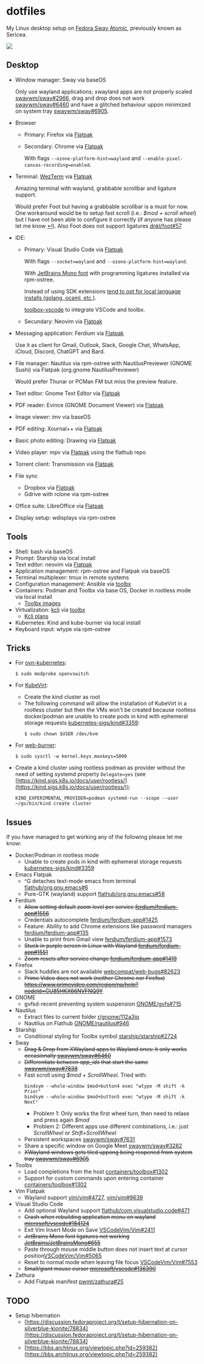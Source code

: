 # dotfiles

My Linux desktop setup on [Fedora Sway Atomic](https://fedoraproject.org/atomic-desktops/sway/), previously known as Sericea.

![](https://raw.githubusercontent.com/josecastillolema/dotfiles/master/img/screenshot.png)

## Desktop

 - Window manager: Sway via baseOS

   Only use wayland applications; xwayland apps are not properly scaled [swaywm/sway#2966](https://github.com/swaywm/sway/issues/2966), drag and drop does not work [swaywm/sway#6460](https://github.com/swaywm/sway/issues/6460) and have a glitched behaviour uppon minimized on system tray [swaywm/sway#6905](https://github.com/swaywm/sway/issues/6905).

 - Browser
     - Primary: Firefox via [Flatpak](https://flathub.org/apps/org.mozilla.firefox)
     - Secondary: Chrome via [Flatpak](https://flathub.org/apps/com.google.Chrome)

       With flags `--ozone-platform-hint=wayland` and `--enable-pixel-canvas-recording=enabled`.

  - Terminal: [WezTerm](https://wezfurlong.org/wezterm/) via [Flatpak](https://flathub.org/apps/org.wezfurlong.wezterm)

    Amazing terminal with wayland, grabbable scrollbar and ligature support.

    Would prefer Foot but having a grabbable scrollbar is a must for now. One workaround would be to setup fast scroll (i.e.: *$mod + scroll wheel*) but I have not been able to configure it correctly (if anyone has please let me know [&#8629;](#issues)). Also Foot does not support ligatures [dnkl/foot#57](https://codeberg.org/dnkl/foot/issues/57).

  - IDE:
     - Primary: Visual Studio Code via [Flatpak](https://flathub.org/apps/com.visualstudio.code)

       With flags `--socket=wayland` and `--ozone-platform-hint=wayland`.

       With [JetBrains Mono font](https://github.com/JetBrains/JetBrainsMono) with programming ligatures installed via rpm-ostree.

       Instead of using SDK extensions [tend to opt for local language installs (golang, ocaml, etc.)](https://josecastillolema.github.io/dev-inmutable-distros/).

       [toolbox-vscode](https://github.com/owtaylor/toolbox-vscode) to integrate VSCode and toolbx.

     - Secundary: Neovim via [Flatpak](https://flathub.org/es/apps/io.neovim.nvim)

 - Messaging application: Ferdium via [Flatpak](https://flathub.org/apps/org.ferdium.Ferdium)

   Use it as client for Gmail, Outlook, Slack, Google Chat, WhatsApp, iCloud, Discord, ChatGPT and Bard.

 - File manager: Nautilus via rpm-ostree with NautilusPreviewer (GNOME Sushi) via Flatpak (org.gnome.NautilusPreviewer)

   Would prefer Thunar or PCMan FM but miss the preview feature.

 - Text editor: Gnome Text Editor via [Flatpak](https://flathub.org/apps/org.gnome.TextEditor)

 - PDF reader: Evince (GNOME Document Viewer) via [Flatpak](https://flathub.org/apps/org.gnome.Evince)

 - Image viewer: imv via baseOS

 - PDF editing: Xournal++ via [Flatpak](https://flathub.org/apps/com.github.xournalpp.xournalpp)

 - Basic photo editing: Drawing via [Flatpak](https://flathub.org/apps/com.github.maoschanz.drawing)

 - Video player: mpv via [Flatpak](https://flathub.org/apps/io.mpv.Mpv) using the flathub repo

 - Torrent client: Transmission via [Flatpak](https://flathub.org/apps/com.transmissionbt.Transmission)

 - File sync
     - Dropbox via [Flatpak](https://flathub.org/apps/com.dropbox.Client)
     - Gdrive with rclone via rpm-ostree

 - Office suite: LibreOffice via [Flatpak](https://flathub.org/apps/org.libreoffice.LibreOffice)

 - Display setup: wdisplays via rpm-ostree

## Tools

 - Shell: bash via baseOS
 - Prompt: Starship via local install
 - Text editor: neovim via [Flatpak](https://flathub.org/es/apps/io.neovim.nvim)
 - Application management: rpm-ostree and Flatpak via baseOS
 - Terminal multiplexer: tmux in remote systems
 - Configuration management: Ansible via [toolbx](https://github.com/josecastillolema/toolbox-images/blob/main/fedora-toolbox-38/Containerfile#L16)
 - Containers: Podman and Toolbx via base OS, Docker in rootless mode via local install
   - [Toolbx images](https://github.com/josecastillolema/toolbox-images)
 - Virtualization: [kcli](https://kcli.readthedocs.io/en/latest/) via [toolbx](https://github.com/josecastillolema/toolbox-images/blob/main/fedora-toolbox-38/Containerfile#L19-L21)
   - [Kcli plans](https://github.com/josecastillolema/kcli-plans)
 - Kubernetes: Kind and kube-burner via local install
 - Keyboard input: wtype via rpm-ostree


## Tricks

 - For [ovn-kubernetes](https://github.com/ovn-org/ovn-kubernetes/):
    ```
    $ sudo modprobe openvswitch
    ```

 - For [KubeVirt](https://kubevirt.io/):
   - Create the kind cluster as root
   - The following command will allow the installation of KubeVirt in a rootless cluster but then the VMs won't be created because rootless docker/podman are unable to create pods in kind with ephemeral storage requests [kubernetes-sigs/kind#3359](https://github.com/kubernetes-sigs/kind/issues/3359):
      ```
      $ sudo chown $USER /dev/kvm
      ```

 - For [web-burner](https://github.com/redhat-performance/web-burner):
    ```
    $ sudo sysctl -w kernel.keys.maxkeys=5000
    ```

 - Create a kind cluster using rootless podman as provider without the need of setting systemd property `Delegate=yes` (see [https://kind.sigs.k8s.io/docs/user/rootless/](https://kind.sigs.k8s.io/docs/user/rootless/)):
    ```
    KIND_EXPERIMENTAL_PROVIDER=podman systemd-run --scope --user ~/go/bin/kind create cluster
    ```


## Issues

If you have managed to get working any of the following please let me know:
 - Docker/Podman in rootless mode
   - Unable to create pods in kind with ephemeral storage requests [kubernetes-sigs/kind#3359](https://github.com/kubernetes-sigs/kind/issues/3359)
 - Emacs Flatpak
   - ^G detaches text-mode emacs from terminal [flathub/org.gnu.emacs#6](https://github.com/flathub/org.gnu.emacs/issues/6)
   - Pure-GTK (wayland) support [flathub/org.gnu.emacs#58](https://github.com/flathub/org.gnu.emacs/issues/58)
 - Ferdium
   - <s>Allow setting default zoom level per service [ferdium/ferdium-app#1556](https://github.com/ferdium/ferdium-app/issues/1556)</s>
   - Credentials autocomplete [ferdium/ferdium-app#1425](https://github.com/ferdium/ferdium-app/issues/1425)
   - Feature: Ability to add Chrome extensions like password managers [ferdium/ferdium-app#135](https://github.com/ferdium/ferdium-app/issues/135)
   - Unable to print from Gmail view [ferdium/ferdium-app#1573](https://github.com/ferdium/ferdium-app/issues/1573)
   - <s>Stuck in purple screen in Linux with Wayland [ferdium/ferdium-app#1551](https://github.com/ferdium/ferdium-app/issues/1551)</s>
   - <s>Zoom resets after service change [ferdium/ferdium-app#1419](https://github.com/ferdium/ferdium-app/issues/1419)</s>
 - Firefox
   - Slack huddles are not available [webcompat/web-bugs#82623](https://github.com/webcompat/web-bugs/issues/82623)
   - <s>Prime Video does not work (neither Chrome nor Firefox) https://www.primevideo.com/region/na/help?nodeId=GU85HKX66NVFNQ9Y</s>
 - GNOME
   - gvfsd-recent preventing system suspension [GNOME/gvfs#715](https://gitlab.gnome.org/GNOME/gvfs/-/issues/715)
 - Nautilus
   - Extract files to current folder [r/gnome/112a3jq](https://www.reddit.com/r/gnome/comments/112a3jq/extract_files_to_current_folder/)
   - Nautilus on Flathub [GNOME/nautilus#946](https://gitlab.gnome.org/GNOME/nautilus/-/issues/946)
 - Starship
   - Conditional styling for Toolbx symbol [starship/starship#2724](https://github.com/starship/starship/issues/2724)
 - Sway
   - <s>Drag & Drop from XWayland apps to Wayland ones: it only works occasionally [swaywm/sway#6460](https://github.com/swaywm/sway/issues/6460)</s>
   - <s>Differentiate between *app_ids* that start the same [swaywm/sway#7838](https://github.com/swaywm/sway/issues/7838)</s>
   - Fast scroll using *$mod + ScrollWheel*. Tried with:
      ```
      bindsym --whole-window $mod+button4 exec "wtype -M shift -k Prior"
      bindsym --whole-window $mod+button5 exec "wtype -M shift -k Next"
      ```
       - Problem 1: Only works the first wheel turn, then need to relase and press again *$mod*
       - Problem 2: Different apps use different combinations, i.e.: just *ScrollWheel* or *Shift+ScrollWheel*
   - Persistent workspaces [swaywm/sway#7631](https://github.com/swaywm/sway/pull/7631)
   - Share a specific window on Google Meet [swaywm/sway#3282](https://github.com/swaywm/sway/issues/3282)
   - <s>XWayland windows gets tiled uppong being reopened from system tray [swaywm/sway#6905](https://github.com/swaywm/sway/issues/6905)</s>
 - Toolbx
   - Load completions from the host [containers/toolbox#1302](https://github.com/containers/toolbox/issues/1472)
   - Support for custom commands upon entering container [containers/toolbox#1302](https://github.com/containers/toolbox/issues/1302)
 - Vim Flatpak
   - Wayland support [vim/vim#4727](https://github.com/vim/vim/issues/4727), [vim/vim#9639](https://github.com/vim/vim/pull/9639)
 - Visual Studio Code
   - Add optional Wayland support [flathub/com.visualstudio.code#471](https://github.com/flathub/com.visualstudio.code/issues/471)
   - <s>Crash when rebuilding application menu on wayland [microsoft/vscode#184124](https://github.com/microsoft/vscode/issues/184124)</s>
   - Exit Vim Insert Mode on Save [VSCodeVim/Vim#2411](https://github.com/VSCodeVim/Vim/issues/2411)
   - <s>JetBrains Mono font ligatures not working [JetBrains/JetBrainsMono#655](https://github.com/JetBrains/JetBrainsMono/issues/655)</s>
   - Paste through mouse middle button does not insert text at cursor position[VSCodeVim/Vim#5065](https://github.com/VSCodeVim/Vim/issues/5065)
   - Reset to normal mode when leaving file focus [VSCodeVim/Vim#7553](https://github.com/VSCodeVim/Vim/issues/7553)
   - <s>Small/giant mouse cursor [microsoft/vscode#136390](https://github.com/microsoft/vscode/issues/136390)</s>
 - Zathura
   - Add Flatpak manifest [pwmt/zathura#25](https://git.pwmt.org/pwmt/zathura/-/merge_requests/25)

## TODO
 - Setup hibernation
    - [https://discussion.fedoraproject.org/t/setup-hibernation-on-silverblue-kionite/78834](https://discussion.fedoraproject.org/t/setup-hibernation-on-silverblue-kionite/78834)
    - [https://bbs.archlinux.org/viewtopic.php?id=259382](https://bbs.archlinux.org/viewtopic.php?id=259382)
